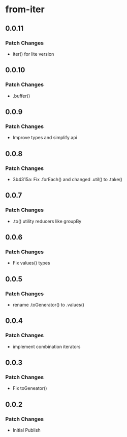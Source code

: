 # from-iter

## 0.0.11

### Patch Changes

- iter() for lite version

## 0.0.10

### Patch Changes

- .buffer()

## 0.0.9

### Patch Changes

- Improve types and simplify api

## 0.0.8

### Patch Changes

- 3b4315a: Fix .forEach() and changed .util() to .take()

## 0.0.7

### Patch Changes

- .to() utility reducers like groupBy

## 0.0.6

### Patch Changes

- Fix values() types

## 0.0.5

### Patch Changes

- rename .toGenerator() to .values()

## 0.0.4

### Patch Changes

- implement combination iterators

## 0.0.3

### Patch Changes

- Fix toGeneator()

## 0.0.2

### Patch Changes

- Initial Publish
